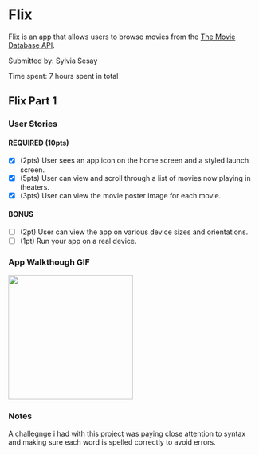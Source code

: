 # Flix
Flix is an app that allows users to browse movies from the [The Movie Database API](http://docs.themoviedb.apiary.io/#).

Submitted by: Sylvia Sesay

Time spent: 7 hours spent in total


## Flix Part 1

### User Stories

#### REQUIRED (10pts)
- [x] (2pts) User sees an app icon on the home screen and a styled launch screen.
- [x] (5pts) User can view and scroll through a list of movies now playing in theaters.
- [x] (3pts) User can view the movie poster image for each movie.

#### BONUS
- [ ] (2pt) User can view the app on various device sizes and orientations.
- [ ] (1pt) Run your app on a real device.

### App Walkthough GIF

<img src="http://g.recordit.co/r7qw3YbjlZ.gif" width=250><br>

### Notes
A challegnge i had with this project was paying close attention to syntax and making sure each word is spelled correctly
to avoid errors.
